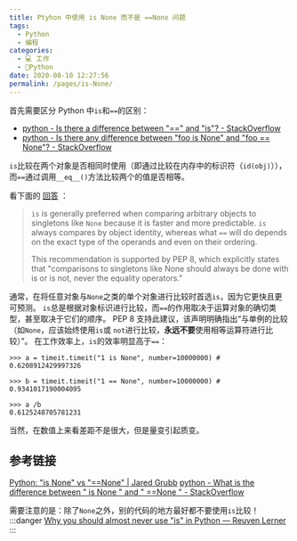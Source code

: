 ```yaml
---
title: Ptyhon 中使用 is None 而不是 ==None 问题
tags: 
  - Python
  - 编程
categories: 
  - 💻 工作
  - 🐍Python
date: 2020-08-10 12:27:56
permalink: /pages/is-None/
---
```

首先需要区分 Python 中`is`和`==`的区别：
- [python - Is there a difference between "==" and "is"? - StackOverflow](https://stackoverflow.com/questions/132988/is-there-a-difference-between-and-is)
- [python - Is there any difference between "foo is None" and "foo == None"? - StackOverflow](https://stackoverflow.com/questions/26595/is-there-any-difference-between-foo-is-none-and-foo-none)

`is`比较在两个对象是否相同时使用（即通过比较在内存中的标识符（`id(obj)`）），而`==`通过调用`__eq__()`方法比较两个的值是否相等。

看下面的 [回答](https://stackoverflow.com/a/14247419) ：
> `is` is generally preferred when comparing arbitrary objects to singletons like `None` because it is faster and more predictable. `is` always compares by object identity, whereas what `==` will do depends on the exact type of the operands and even on their ordering.
>
> This recommendation is supported by PEP 8, which explicitly states that "comparisons to singletons like None should always be done with is or is not, never the equality operators."

通常，在将任意对象与`None`之类的单个对象进行比较时首选`is`，因为它更快且更可预测。 `is`总是根据对象标识进行比较，而`==`的作用取决于运算对象的确切类型，甚至取决于它们的顺序。
PEP 8 支持此建议，该声明明确指出“与单例的比较（如`None`，应该始终使用`is`或 `not`进行比较，**永远不要**使用相等运算符进行比较）”。
在工作效率上，`is`的效率明显高于`==`：
```plain
>>> a = timeit.timeit("1 is None", number=10000000) # 0.6208912429997326

>>> b = timeit.timeit("1 == None", number=10000000) # 0.9341017190004095

>>> a /b
0.6125248705781231
```
当然，在数值上来看差距不是很大，但是量变引起质变。

## 参考链接

[Python: "is None" vs "==None" | Jared Grubb](http://jaredgrubb.blogspot.com/2009/04/python-is-none-vs-none.html)
[python - What is the difference between " is None " and " ==None " - StackOverflow](https://stackoverflow.com/questions/3257919/what-is-the-difference-between-is-none-and-none)

需要注意的是：除了`None`之外，别的代码的地方最好都不要使用`is`比较！
:::danger
[Why you should almost never use "is" in Python — Reuven Lerner](https://lerner.co.il/2015/06/16/why-you-should-almost-never-use-is-in-python/)
:::